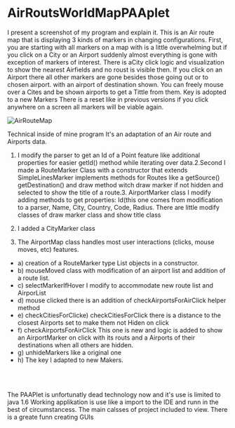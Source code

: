 # AirRoutsWorldMapPAAplet


I present a screenshot of my program and explain it. This is an Air route map that is displaying 3 kinds of markers in changing configurations. First, you are starting with all markers on a map with is a little overwhelming but if you click on a City or an Airport suddenly almost everything is gone with exception of markers of interest. There is aCity click logic and visualization to show the nearest Airfields and no roust is visible then.
If you click on an Airport there all other markers are gone besides those going out or to chosen airport. with an airport of destination shown. You can freely mouse over a Cites and be shown airports to get a Tittle from them. Key is adopted to a new Markers
There is a reset like in previous versions if you click anywhere on a screen all markers will be viable again.


![AirRouteMap](https://user-images.githubusercontent.com/57790974/132207707-f960d84f-50f9-47d4-9b6b-6b656a98c0d2.png)

Technical inside of mine program It's an adaptation of an Air route and Airports data. 
1. I modify the parser to get an Id of a Point feature like additional properties for easier getId() method while iterating over data.2.Second I made a RouteMarker Class with a constructor that extends SimpleLinesMarker implements methods for Routes like a getSource() getDestination() and draw method witch draw marker if not hidden and selected to show the title of a route.3. AirportMarker class I modify adding methods to get properties: Id(this one comes from modification to a parser, Name, City, Country, Code, Radius. There are little modify classes of draw marker class and show title class 
4. I added a CityMarker class

5. The AirportMap class handles most user interactions (clicks, mouse moves, etc) features.
 * a) creation of a RouteMarker type List objects in a constructor.
 * b) mouseMoved class with modification of an airport list and addition of a route list. 
 * c) selectMarkerIfHover I modify to accommodate new route list and AirporList 
 * d) mouse clicked there is an addition of checkAirportsForAirClick helper method 
 * e) checkCitiesForClicke) checkCitiesForClick there is a distance to the closest Airports set to make them not Hiden on click 
 * f) checkAirportsForAirClick This one is new and logic is added to show an AirportMarker on click with its routs and a Airports of their destinations when all others are hidden.
 * g) unhideMarkers like a original one 
 * h) The key I adapted to new Makers.

<br><br>

The PAAPlet is unfortunatly dead technology now and it's use is limited to java 1.6  Working applikation is use like a import to the IDE and runn in the best of circumstancess. The main calsses of project included to view. There is a greate funn creating GUIs



